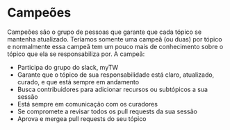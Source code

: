 # Campeões

Campeões são o grupo de pessoas que garante que cada tópico se mantenha atualizado. Teríamos somente uma campeã (ou duas) por tópico e normalmente essa campeã tem um pouco mais de conhecimento sobre o tópico que ela se responsabiliza por. A campeã:

* Participa do grupo do slack, myTW
* Garante que o tópico de sua responsabilidade está claro, atualizado, curado, e que está sempre em andamento
* Busca contribuidores para adicionar recursos ou subtópicos a sua sessão
* Está sempre em comunicação com os curadores
* Se compromete a revisar todos os pull requests da sua sessão
* Aprova e mergea pull requests do seu tópico
